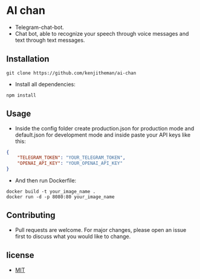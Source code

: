 # AI chan

- Telegram-chat-bot.
- Chat bot, able to recognize your speech through voice messages and text through text messages.

## Installation

```shell
git clone https://github.com/kenjitheman/ai-chan
```

- Install all dependencies:

```shell
npm install
```

## Usage

- Inside the config folder create production.json for production mode and default.json for development mode and inside paste your API keys like this:

```json
{
    "TELEGRAM_TOKEN": "YOUR_TELEGRAM_TOKEN",
    "OPENAI_API_KEY": "YOUR_OPENAI_API_KEY"
}
```

- And then run Dockerfile:

```shell
docker build -t your_image_name .
docker run -d -p 8080:80 your_image_name
```

## Contributing

- Pull requests are welcome. For major changes, please open an issue first
to discuss what you would like to change.

## license

- [MIT](https://choosealicense.com/licenses/mit/)
